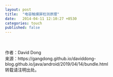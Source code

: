 ```yaml
---
layout: post
title:  "电容触摸屏检测原理"
date:   2014-04-11 12:10:27 +0530
categories: touch
published: false
---
```




<br>
<br>
作者：David Dong<br>
来源：https://gangdong.github.io/daviddong-blog.github.io/java/android/2019/04/14/bundle.html<br>
转载请注明出处。